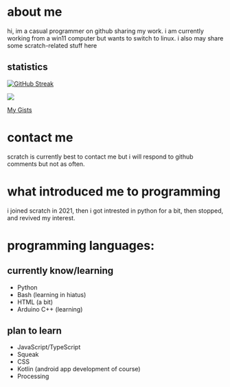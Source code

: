 # about me
hi, im a casual programmer on github sharing my work. i am currently working from a win11 computer but wants to switch to linux. i also may share some scratch-related stuff here
## statistics
[![GitHub Streak](https://streak-stats.demolab.com/?user=cWorksLLC&theme=dark)](https://git.io/streak-stats)

[![](https://visitcount.itsvg.in/api?id=cWorksLLC&label=profile%20views&color=1&icon=2&pretty=false)](https://visitcount.itsvg.in)

[My Gists](https://gist.github.com/cWorksLLC)
# contact me
scratch is currently best to contact me but i will respond to github comments but not as often.
# what introduced me to programming
i joined scratch in 2021, then i got intrested in python for a bit, then stopped, and revived my interest.
# programming languages:
## currently know/learning
- Python
- Bash (learning in hiatus)
- HTML (a bit)
- Arduino C++ (learning)
## plan to learn

- JavaScript/TypeScript
- Squeak
- CSS
- Kotlin (android app development of course)
- Processing

<!---
cWorksLLC/cWorksLLC is a ✨ special ✨ repository because its `README.md` (this file) appears on your GitHub profile.
You can click the Preview link to take a look at your changes.
--->
